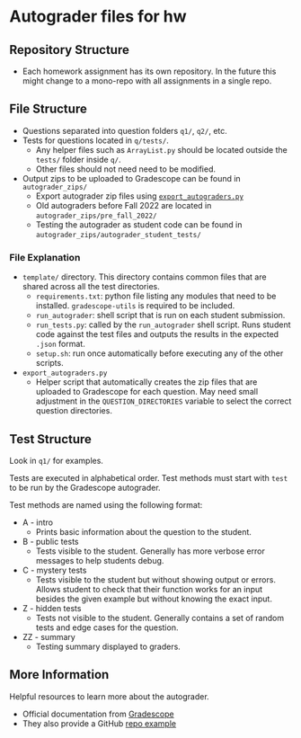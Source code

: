 # Autograder files for hw

## Repository Structure

* Each homework assignment has its own repository. In the future this might change to a mono-repo with all assignments in a single repo.

## File Structure

* Questions separated into question folders `q1/`, `q2/`, etc.
* Tests for questions located in `q/tests/`.
  * Any helper files such as `ArrayList.py` should be located outside the `tests/` folder inside `q/`.
  * Other files should not need need to be modified.
* Output zips to be uploaded to Gradescope can be found in `autograder_zips/`
  * Export autograder zip files using [`export_autograders.py`](./export_autograders.py)
  * Old autograders before Fall 2022 are located in `autograder_zips/pre_fall_2022/`
  * Testing the autograder as student code can be found in `autograder_zips/autograder_student_tests/`

### File Explanation

* `template/` directory. This directory contains common files that are shared across all the test directories.
  * `requirements.txt`: python file listing any modules that need to be installed. `gradescope-utils` is required to be included.
  * `run_autograder`: shell script that is run on each student submission.
  * `run_tests.py`: called by the `run_autograder` shell script. Runs student code against the test files and outputs the results in the expected `.json` format.
  * `setup.sh`: run once automatically before executing any of the other scripts.
* `export_autograders.py`
  * Helper script that automatically creates the zip files that are uploaded to Gradescope for each question. May need small adjustment in the `QUESTION_DIRECTORIES` variable to select the correct question directories.

## Test Structure

Look in `q1/` for examples.

Tests are executed in alphabetical order. Test methods must start with `test` to be run by the Gradescope autograder.

Test methods are named using the following format:

* A - intro
  * Prints basic information about the question to the student.
* B - public tests
  * Tests visible to the student. Generally has more verbose error messages to help students debug.
* C - mystery tests
  * Tests visible to the student but without showing output or errors. Allows student to check that their function works for an input besides the given example but without knowing the exact input.
* Z - hidden tests
  * Tests not visible to the student. Generally contains a set of random tests and edge cases for the question.
* ZZ - summary
  * Testing summary displayed to graders.

## More Information

Helpful resources to learn more about the autograder.

* Official documentation from [Gradescope](https://gradescope-autograders.readthedocs.io)
* They also provide a GitHub [repo example](https://github.com/gradescope/autograder_samples/tree/master/python)
